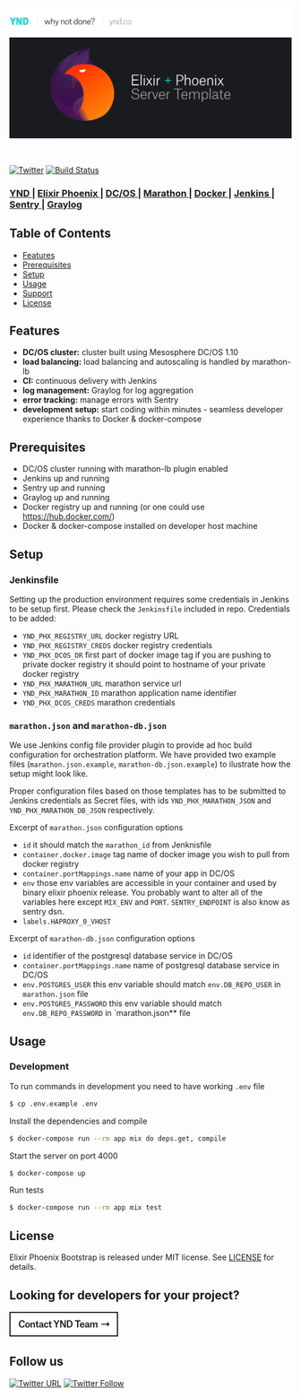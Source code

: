 [![YND](img/git-header@2x.png)](https://ynd.co)
[![Elixir Phoenix Bootstrap](img/git-hero@2x.png)](https://medium.com/@ynd/bootstrapping-your-next-elixir-phoenix-project-166b65262aa8)

<br />

[![Twitter](https://img.shields.io/badge/Twitter-@yndconsult-blue.svg?style=flat)](https://twitter.com/yndconsult)
 <a href="https://Jenkins.io/">
    <img src="https://img.shields.io/Jenkins/s/https/Jenkins.qa.ubuntu.com/view/Precise/view/All%20Precise/job/precise-desktop-amd64_default.svg"
      alt="Build Status" />
  </a>

<h3>
  <a href="https://ynd.co">
    YND
  </a>
  <span> | </span>
  <a href="http://phoenixframework.org/">
    Elixir Phoenix
  </a>
  <span> | </span>
  <a href="https://dcos.io/">
    DC/OS
  </a>
  <span> | </span>
  <a href="https://mesosphere.github.io/marathon/">
    Marathon
  </a>
  <span> | </span>
  <a href="https://www.docker.com/">
    Docker
  </a>
  <span> | </span>
  <a href="https://Jenkins.io/">
    Jenkins
  </a>
  <span> | </span>
  <a href="https://sentry.io/">
    Sentry
  </a>
  <span> | </span>
  <a href="https://www.graylog.org/">
    Graylog
  </a>
</h3>

## Table of Contents
- [Features](#features)
- [Prerequisites](#prerequisites)
- [Setup](#setup)
- [Usage](#usage)
- [Support](#support)
- [License](#license)

## Features
- __DC/OS cluster:__ cluster built using Mesosphere DC/OS 1.10
- __load balancing:__ load balancing and autoscaling is handled by marathon-lb
- __CI:__ continuous delivery with Jenkins
- __log management:__ Graylog for log aggregation
- __error tracking:__ manage errors with Sentry
- __development setup:__ start coding within minutes - seamless developer experience thanks to Docker & docker-compose

## Prerequisites
- DC/OS cluster running with marathon-lb plugin enabled
- Jenkins up and running
- Sentry up and running
- Graylog up and running
- Docker registry up and running (or one could use https://hub.docker.com/)
- Docker & docker-compose installed on developer host machine


## Setup
### Jenkinsfile
Setting up the production environment requires some credentials in Jenkins to be setup first. Please check the `Jenkinsfile` included in repo.
Credentials to be added:

* `YND_PHX_REGISTRY_URL` docker registry URL
* `YND_PHX_REGISTRY_CREDS` docker registry credentials
* `YND_PHX_DCOS_DR` first part of docker image tag if you are pushing to private docker registry it should point to hostname of your private docker registry
* `YND_PHX_MARATHON_URL` marathon service url
* `YND_PHX_MARATHON_ID` marathon application name identifier
* `YND_PHX_DCOS_CREDS` marathon credentials

### `marathon.json` and `marathon-db.json`
We use Jenkins config file provider plugin to provide ad hoc build configuration for orchestration platform. We have provided two example files (`marathon.json.example`, `marathon-db.json.example`) to ilustrate how the setup might look like. 

Proper configuration files based on those templates has to be submitted to Jenkins credentials as Secret files, with ids `YND_PHX_MARATHON_JSON` and `YND_PHX_MARATHON_DB_JSON` respectively.

Excerpt of `marathon.json` configuration options

* `id` it should match the `marathon_id` from Jenknisfile
* `container.docker.image` tag name of docker image you wish to pull from docker registry
* `container.portMappings.name` name of your app in DC/OS
* `env` those env variables are accessible in your container and used by binary elixir phoenix release. You probably want to alter all of the variables here except `MIX_ENV` and `PORT`. `SENTRY_ENDPOINT` is also know as sentry dsn.
* `labels.HAPROXY_0_VHOST`

Excerpt of `marathon-db.json` configuration options

* `id` identifier of the postgresql database service in DC/OS
* `container.portMappings.name` name of postgresql database service in DC/OS
* `env.POSTGRES_USER` this env variable should match `env.DB_REPO_USER` in `marathon.json` file
* `env.POSTGRES_PASSWORD` this env variable should match `env.DB_REPO_PASSWORD` in `marathon.json** file

## Usage
### Development
To run commands in development you need to have working `.env` file
```bash
$ cp .env.example .env
```

Install the dependencies and compile
```bash
$ docker-compose run --rm app mix do deps.get, compile
```

Start the server on port 4000
```bash
$ docker-compose up
```

Run tests
```bash
$ docker-compose run --rm app mix test
```

## License

Elixir Phoenix Bootstrap is released under MIT license. See [LICENSE](LICENSE) for details.

## Looking for developers for your project?

[![Contact YND Team](img/git-contact.png)](mailto:hello@ynd.co)

## Follow us

[![Twitter URL](https://img.shields.io/twitter/url/http/shields.io.svg?style=social)](https://twitter.com/intent/tweet?text=https://github.com/ynd-consult-ug/ynd-phx-bootstrap)
[![Twitter Follow](https://img.shields.io/twitter/follow/yndconsult.svg?style=social)](https://twitter.com/yndconsult)